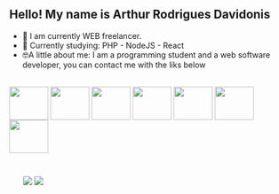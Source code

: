 ## Hello! My name is Arthur Rodrigues Davidonis


- 🔭 I am currently WEB freelancer.
- 🧐 Currently studying: PHP - NodeJS - React
- 🤓A little about me: I am a programming student and a web software developer, you can contact me with the liks below




<div style="display: inline_block"><br>
 <img align="center"  height="60" width="70" src="https://cdn.jsdelivr.net/gh/devicons/devicon@latest/icons/c/c-original.svg" />
<img align="center"  height="60" width="70" src="https://cdn.jsdelivr.net/gh/devicons/devicon@latest/icons/php/php-original.svg" />
 <img align="center"  height="60" width="70" src="https://cdn.jsdelivr.net/gh/devicons/devicon@latest/icons/react/react-original-wordmark.svg" />
 <img align="center"  height="60" width="70" src="https://cdn.jsdelivr.net/gh/devicons/devicon@latest/icons/javascript/javascript-original.svg" />
<img align="center" height="60" width="70" src="https://cdn.jsdelivr.net/gh/devicons/devicon@latest/icons/nodejs/nodejs-original-wordmark.svg" />
 <img  align="center" height="60" width="70" src="https://cdn.jsdelivr.net/gh/devicons/devicon@latest/icons/handlebars/handlebars-line-wordmark.svg" />
<img  align="center" height="60" width="70" src="https://cdn.jsdelivr.net/gh/devicons/devicon@latest/icons/tailwindcss/tailwindcss-original.svg" />





 
</div>

<div style="margin: 25px"> <br> 
  <a href = "aod.otavio@gmail.com"><img src="https://img.shields.io/badge/-Gmail-%23333?style=for-the-badge&logo=gmail&logoColor=white" target="_blank"></a>
  <a href="https://www.linkedin.com/in/arthurdavidonisrd/" target="_blank"><img src="https://img.shields.io/badge/-LinkedIn-%230077B5?style=for-the-badge&logo=linkedin&logoColor=white" target="_blank"></a> 
</div>




